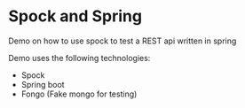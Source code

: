 # Spock and Spring
Demo on how to use spock to test a REST api written in spring

Demo uses the following technologies:
* Spock
* Spring boot
* Fongo (Fake mongo for testing)

